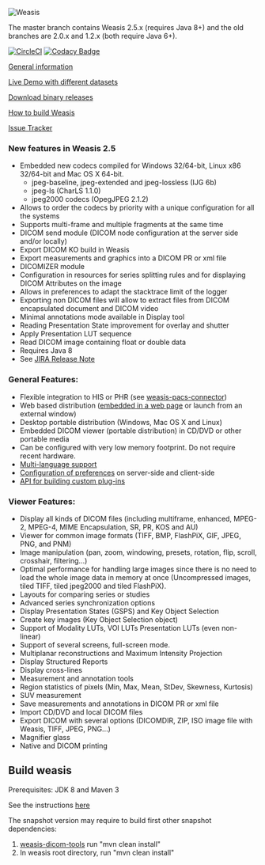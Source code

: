 ![Weasis](weasis-distributions/resources/images/about.png)

The master branch contains Weasis 2.5.x (requires Java 8+) and the old branches are 2.0.x and 1.2.x (both require Java 6+).

[![CircleCI](https://circleci.com/gh/nroduit/Weasis.svg?style=svg&circle-token=000f0e7422ddff1a5351499010c9075f18e55522)](https://circleci.com/gh/nroduit/Weasis) [![Codacy Badge](https://api.codacy.com/project/badge/Grade/50bdcb5275a84a9186a8e5d9d9d1b81d)](https://www.codacy.com/app/nicolas.roduit/Weasis?utm_source=github.com&amp;utm_medium=referral&amp;utm_content=nroduit/Weasis&amp;utm_campaign=Badge_Grade)

[General information](https://nroduit.github.io)

[Live Demo with different datasets](https://nroduit.github.io/en/demo)

[Download binary releases](http://sourceforge.net/projects/dcm4che/files/Weasis)

[How to build Weasis](https://nroduit.github.io/en/getting-started/building-weasis)

[Issue Tracker](http://www.dcm4che.org/jira/browse/WEA)


### New features in Weasis 2.5 ###
* Embedded new codecs compiled for Windows 32/64-bit, Linux x86 32/64-bit and Mac OS X 64-bit.    
	* jpeg-baseline, jpeg-extended and jpeg-lossless (IJG 6b)   
	* jpeg-ls (CharLS 1.1.0)   
	* jpeg2000 codecs (OpegJPEG 2.1.2)   
* Allows to order the codecs by priority with a unique configuration for all the systems
* Supports multi-frame and multiple fragments at the same time
* DICOM send module (DICOM node configuration at the server side and/or locally)
* Export DICOM KO build in Weasis
* Export measurements and graphics into a DICOM PR or xml file
* DICOMIZER module
* Configuration in resources for series splitting rules and for displaying DICOM Attributes on the image
* Allows in preferences to adapt the stacktrace limit of the logger
* Exporting non DICOM files will allow to extract files from DICOM encapsulated document and DICOM video
* Minimal annotations mode available in Display tool
* Reading Presentation State improvement for overlay and shutter
* Apply Presentation LUT sequence
* Read DICOM image containing float or double data
* Requires Java 8
* See [JIRA Release Note](http://www.dcm4che.org/jira/secure/ReleaseNote.jspa?projectId=10090&version=11282)

### General Features: ###
* Flexible integration to HIS or PHR (see [weasis-pacs-connector](https://github.com/nroduit/weasis-pacs-connector))
* Web based distribution ([embedded in a web page](https://github.com/nroduit/weasis-jnlp-distributions) or launch from an external window)
* Desktop portable distribution (Windows, Mac OS X and Linux)
* Embedded DICOM viewer (portable distribution) in CD/DVD or other portable media
* Can be configured with very low memory footprint. Do not require recent hardware.
* [Multi-language support](https://www.transifex.com/projects/p/weasis/)
* [Configuration of preferences](http://www.dcm4che.org/confluence/display/WEA/Weasis+Preferences) on server-side and client-side
* [API for building custom plug-ins](http://www.dcm4che.org/confluence/display/WEA/How+to+build+and+install+a+plug-in)

### Viewer Features: ###
* Display all kinds of DICOM files (including multiframe, enhanced, MPEG-2, MPEG-4, MIME Encapsulation, SR, PR, KOS and AU)
* Viewer for common image formats (TIFF, BMP, FlashPiX, GIF, JPEG, PNG, and PNM)
* Image manipulation (pan, zoom, windowing, presets, rotation, flip, scroll, crosshair, filtering...)
* Optimal performance for handling large images since there is no need to load the whole image data in memory at once (Uncompressed images, tiled TIFF, tiled jpeg2000 and tiled FlashPiX).
* Layouts for comparing series or studies
* Advanced series synchronization options
* Display Presentation States (GSPS) and Key Object Selection
* Create key images (Key Object Selection object)
* Support of Modality LUTs, VOI LUTs Presentation LUTs (even non-linear)
* Support of several screens, full-screen mode.
* Multiplanar reconstructions and Maximum Intensity Projection
* Display Structured Reports
* Display cross-lines
* Measurement and annotation tools
* Region statistics of pixels (Min, Max, Mean, StDev, Skewness, Kurtosis)
* SUV measurement
* Save measurements and annotations in DICOM PR or xml file
* Import CD/DVD and local DICOM files
* Export DICOM with several options (DICOMDIR, ZIP, ISO image file with Weasis, TIFF, JPEG, PNG...)
* Magnifier glass
* Native and DICOM printing

## Build weasis ##

Prerequisites: JDK 8 and Maven 3

See the instructions [here](http://www.dcm4che.org/confluence/display/WEA/Building+Weasis+from+source)

The snapshot version may require to build first other snapshot dependencies:   
1. [weasis-dicom-tools](https://github.com/nroduit/weasis-dicom-tools) run "mvn clean install"
1. In weasis root directory, run "mvn clean install"